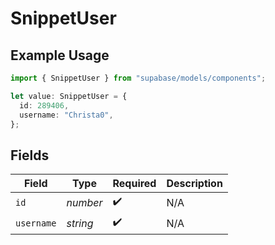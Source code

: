 # SnippetUser

## Example Usage

```typescript
import { SnippetUser } from "supabase/models/components";

let value: SnippetUser = {
  id: 289406,
  username: "Christa0",
};
```

## Fields

| Field              | Type               | Required           | Description        |
| ------------------ | ------------------ | ------------------ | ------------------ |
| `id`               | *number*           | :heavy_check_mark: | N/A                |
| `username`         | *string*           | :heavy_check_mark: | N/A                |